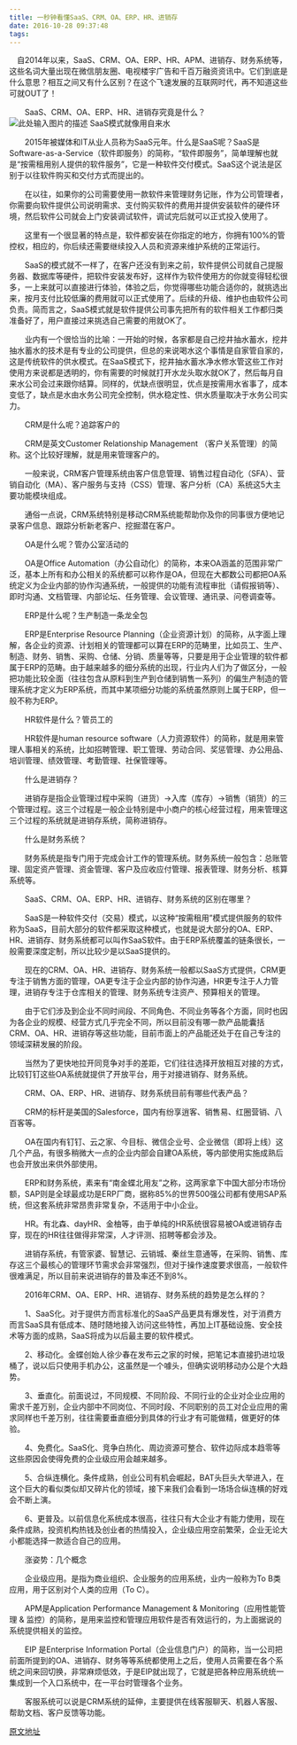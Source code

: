 ```yaml
---
title: 一秒钟看懂SaaS、CRM、OA、ERP、HR、进销存
date: 2016-10-28 09:37:48
tags:
---
```

 　自2014年以来，SaaS、CRM、OA、ERP、HR、APM、进销存、财务系统等，这些名词大量出现在微信朋友圈、电视楼宇广告和千百万融资资讯中。它们到底是什么意思？相互之间又有什么区别？在这个飞速发展的互联网时代，再不知道这些可就OUT了！

　　SaaS、CRM、OA、ERP、HR、进销存究竟是什么？
　　![此处输入图片的描述][1]
SaaS模式就像用自来水

　　2015年被媒体和IT从业人员称为SaaS元年。什么是SaaS呢？SaaS是Software-as-a-Service（软件即服务）的简称，“软件即服务”，简单理解也就是“按需租用别人提供的软件服务”，它是一种软件交付模式。SaaS这个说法是区别于以往软件购买和交付方式而提出的。

　　在以往，如果你的公司需要使用一款软件来管理财务记账，作为公司管理者，你需要向软件提供公司说明需求、支付购买软件的费用并提供安装软件的硬件环境，然后软件公司就会上门安装调试软件，调试完后就可以正式投入使用了。

　　这里有一个很显著的特点是，软件都安装在你指定的地方，你拥有100%的管控权，相应的，你后续还需要继续投入人员和资源来维护系统的正常运行。

　　SaaS的模式就不一样了，在客户还没有到来之前，软件提供公司就自己提服务器、数据库等硬件，把软件安装发布好，这样作为软件使用方的你就变得轻松很多，一上来就可以直接进行体验，体验之后，你觉得哪些功能合适你的，就挑选出来，按月支付比较低廉的费用就可以正式使用了。后续的升级、维护也由软件公司负责。简而言之，SaaS模式就是软件提供公司事先把所有的软件相关工作都归类准备好了，用户直接过来挑选自己需要的用就OK了。

　　业内有一个很恰当的比喻：一开始的时候，各家都是自己挖井抽水蓄水，挖井抽水蓄水的技术是有专业的公司提供，但总的来说喝水这个事情是自家管自家的，这是传统软件的供水模式。在SaaS模式下，挖井抽水蓄水净水修水管这些工作对使用方来说都是透明的，你有需要的时候就打开水龙头取水就OK了，然后每月自来水公司会过来跟你结算。同样的，优缺点很明显，优点是按需用水省事了，成本变低了，缺点是水由水务公司完全控制，供水稳定性、供水质量取决于水务公司实力。

　　CRM是什么呢？追踪客户的

　　CRM是英文Customer Relationship Management （客户关系管理）的简称。这个比较好理解，就是用来管理客户的。

　　一般来说，CRM客户管理系统由客户信息管理、销售过程自动化（SFA）、营销自动化（MA）、客户服务与支持（CSS）管理、客户分析（CA）系统这5大主要功能模块组成。

　　通俗一点说，CRM系统特别是移动CRM系统能帮助你及你的同事很方便地记录客户信息、跟踪分析新老客户、挖掘潜在客户。

　　OA是什么呢？管办公室活动的

　　OA是Office Automation（办公自动化）的简称，本来OA涵盖的范围非常广泛，基本上所有和办公相关的系统都可以称作是OA，但现在大都数公司都把OA系统定义为企业内部的协作沟通系统，一般提供的功能有流程审批（请假报销等）、即时沟通、文档管理、内部论坛、任务管理、会议管理、通讯录、问卷调查等。

　　ERP是什么呢？生产制造一条龙全包

　　ERP是Enterprise Resource Planning（企业资源计划）的简称，从字面上理解，各企业的资源、计划相关的管理都可以算在ERP的范畴里，比如员工、生产、制造、财务、销售、采购、仓储、分销、质量等等，只要是用于企业管理的软件都属于ERP的范畴。由于越来越多的细分系统的出现，行业内人们为了做区分，一般把功能比较全面（往往包含从原料到生产到仓储到销售一系列）的偏生产制造的管理系统才定义为ERP系统，而其中某项细分功能的系统虽然原则上属于ERP，但一般不称为ERP。

　　HR软件是什么？管员工的

　　HR软件是human resource software（人力资源软件）的简称，就是用来管理人事相关的系统，比如招聘管理、职工管理、劳动合同、奖惩管理、办公用品、培训管理、绩效管理、考勤管理、社保管理等。

　　什么是进销存？

　　进销存是指企业管理过程中采购（进货）→入库（库存）→销售（销货）的三个管理过程。这三个过程是一般企业特别是中小商户的核心经营过程，用来管理这三个过程的系统就是进销存系统，简称进销存。

　　什么是财务系统？

　　财务系统是指专门用于完成会计工作的管理系统。财务系统一般包含：总账管理、固定资产管理、资金管理、客户及应收应付管理、报表管理、财务分析、核算系统等。

　　SaaS、CRM、OA、ERP、HR、进销存、财务系统的区别在哪里？

　　SaaS是一种软件交付（交易）模式，以这种“按需租用”模式提供服务的软件称为SaaS，目前大部分的软件都采取这种模式，也就是说大部分的OA、ERP、HR、进销存、财务系统都可以叫作SaaS软件。由于ERP系统覆盖的链条很长，一般需要深度定制，所以比较少是以SaaS提供的。

　　现在的CRM、OA、HR、进销存、财务系统一般都以SaaS方式提供，CRM更专注于销售方面的管理，OA更专注于企业内部的协作沟通，HR更专注于人力管理，进销存专注于仓库相关的管理、财务系统专注资产、预算相关的管理。

　　由于它们涉及到企业不同时间段、不同角色、不同业务等各个方面，同时也因为各企业的规模、经营方式几乎完全不同，所以目前没有哪一款产品能囊括CRM、OA、HR、进销存等这些功能，目前市面上的产品能还处于在自己专注的领域深耕发展的阶段。

　　当然为了更快地拉开同竞争对手的差距，它们往往选择开放相互对接的方式，比较钉钉这些OA系统就提供了开放平台，用于对接进销存、财务系统。

　　CRM、OA、ERP、HR、进销存、财务系统目前有哪些代表产品？

　　CRM的标杆是美国的Salesforce，国内有纷享逍客、销售易、红圈营销、八百客等。

　　OA在国内有钉钉、云之家、今目标、微信企业号、企业微信（即将上线）这几个产品，有很多稍微大一点的企业内部会自建OA系统，等内部使用实施成熟后也会开放出来供外部使用。

　　ERP和财务系统，素来有“南金蝶北用友”之称，这两家拿下中国大部分市场份额，SAP则是全球最成功是ERP厂商，据称85%的世界500强公司都有使用SAP系统，但这套系统非常昂贵非常复杂，不适用于中小企业。

　　HR。有北森、dayHR、金柚等，由于单纯的HR系统很容易被OA或进销存击穿，现在的HR往往做得非常深，人才评测、招聘等都会涉及。

　　进销存系统，有管家婆、智慧记、云销城、秦丝生意通等，在采购、销售、库存这三个最核心的管理环节需求会非常强烈，但对于操作速度要求很高，一般软件很难满足，所以目前来说进销存的普及率还不到8%。

　　2016年CRM、OA、ERP、HR、进销存、财务系统的趋势是怎么样的？

　　1、SaaS化。对于提供方而言标准化的SaaS产品更具有爆发性，对于消费方而言SaaS具有低成本、随时随地接入访问这些特性，再加上IT基础设施、安全技术等方面的成熟，SaaS将成为以后最主要的软件模式。

　　2、移动化。金蝶创始人徐少春在发布云之家的时候，把笔记本直接扔进垃圾桶了，说以后只使用手机办公，这虽然是一个噱头，但确实说明移动办公是个大趋势。

　　3、垂直化。前面说过，不同规模、不同阶段、不同行业的企业对企业应用的需求千差万别，企业内部中不同岗位、不同时段、不同职别的员工对企业应用的需求同样也千差万别，往往需要垂直细分到具体的行业才有可能做精，做更好的体验。

　　4、免费化。SaaS化、竞争白热化、周边资源可整合、软件边际成本趋零等这些原因会使得免费的企业级应用会越来越多。

　　5、合纵连横化。条件成熟，创业公司有机会崛起，BAT头巨头大举进入，在这个巨大的看似类似却又碎片化的领域，接下来我们会看到一场场合纵连横的好戏会不断上演。

　　6、更普及。以前信息化系统成本很高，往往只有大企业才有能力使用，现在条件成熟，投资机构热钱及创业者的热情投入，企业级应用空前繁荣，企业无论大小都能选择一款适合自己的应用。

　　涨姿势：几个概念

　　企业级应用。是指为商业组织、企业服务的应用系统，业内一般称为To B类应用，用于区别对个人类的应用（To C）。

　　APM是Application Performance Management & Monitoring（应用性能管理 & 监控）的简称，是用来监控和管理应用软件是否有效运行的，为上面据说的系统提供相关的监控。

　　EIP 是Enterprise Information Portal（企业信息门户）的简称，当一公司把前面所提到的OA、进销存、财务等等系统都使用上之后，使用人员需要在各个系统之间来回切换，非常麻烦低效，于是EIP就出现了，它就是把各种应用系统统一集成到一个入口系统中，在一平台时管理各个业务。

　　客服系统可以说是CRM系统的延伸，主要提供在线客服聊天、机器人客服、帮助文档、客户反馈等功能。

  
  [原文地址][2]


  [1]: http://img.mp.itc.cn/upload/20160409/7daac8961ba14a06af4f77edb2889702_th.jpg?_=5776061
  [2]: http://www.cnblogs.com/tuyile006/p/5776061.html
  

